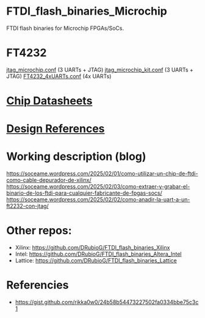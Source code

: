 # FTDI_flash_binaries_Microchip
 FTDI flash binaries for Microchip FPGAs/SoCs.

# FT4232
[jtag_microchip.conf](./binaries/ft4232/jtag_microchip.conf) (3 UARTs + JTAG)
[jtag_microchip_kit.conf](./binaries/ft4232/jtag_microchip_kit.conf) (3 UARTs + JTAG)
[FT4232_4xUARTs.conf](./binaries/ft4232/FT4232_4xUARTs.conf) (4x UARTs)

# [Chip Datasheets](./datasheet/)

# [Design References](/design_references/)

# Working description (blog)

https://soceame.wordpress.com/2025/02/01/como-utilizar-un-chip-de-ftdi-como-cable-depurador-de-xilinx/
https://soceame.wordpress.com/2025/02/03/como-extraer-y-grabar-el-binario-de-los-ftdi-para-cualquier-fabricante-de-fpgas-socs/
https://soceame.wordpress.com/2025/02/02/como-anadir-la-uart-a-un-ft2232-con-jtag/

# Other repos:
- Xilinx: https://github.com/DRubioG/FTDI_flash_binaries_Xilinx
- Intel: https://github.com/DRubioG/FTDI_flash_binaries_Altera_Intel
- Lattice: https://github.com/DRubioG/FTDI_flash_binaries_Lattice


# Referencies
- https://gist.github.com/rikka0w0/24b58b54473227502fa0334bbe75c3c1
